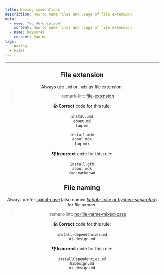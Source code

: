 ```yaml
---
title: Naming conventions
description: How to name files and usage of file extension.
meta:
  - name: "og:description"
    content: How to name files and usage of file extension
  - name: keywords
    content: Naming
tags:
  - Naming
  - Files
---
```


<Header/>

---

## File extension

Always use `.md` or `.mdx` as file extension.

> remark-lint: [file-extension](https://github.com/remarkjs/remark-lint/tree/master/packages/remark-lint-file-extension "Link to remarkjs docs")

**:thumbsup: Correct** code for this rule:

```markdown
install.md
about.md
faq.md
```

```markdown
install.mdx
about.mdx
faq.mdx
```

**:thumbsdown: Incorrect** code for this rule:

```raw
install.gfm
about.mdk
faq.markdown
```

## File naming

<!--lint disable-->

Always prefer [spinal-case](https://en.wikipedia.org/wiki/Letter_case#Special_case_styles "Link explaining spinal-case")
(also named [*kebab-case* or *hyphen-separated*](https://stackoverflow.com/questions/11273282/whats-the-name-for-hyphen-separated-case/12273101 "Link to Stack Overflow explaining name difference"))
for file names.

<!--lint enable-->

> remark-lint: [no-file-name-mixed-case](https://github.com/remarkjs/remark-lint/tree/master/packages/remark-lint-no-file-name-mixed-case "Link to remarkjs docs")

**:thumbsup: Correct** code for this rule:

```raw
install-dependencies.md
ui-design.md
```

**:thumbsdown: Incorrect** code for this rule:

```raw
installDependencies.md
UiDesign.md
ui_design.md
```
